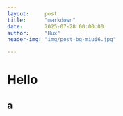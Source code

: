 ```yaml
---
layout:     post
title:      "markdown"
date:       2025-07-28 00:00:00
author:     "Hux"
header-img: "img/post-bg-miui6.jpg"

---
```


# Hello

## a
